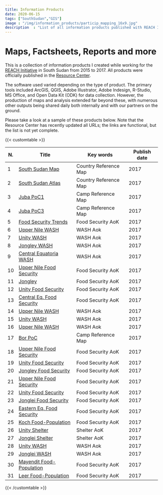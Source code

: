 ```yaml
---
title: Information Products
date: 2020-06-15
tags: ["SouthSudan","GIS"]
image : "/img/information_products/particip_mapping_16x9.jpg"
description  : "List of all information products published with REACH Initiative while in South sudan"
---
```


# Maps, Factsheets, Reports and more

This is a collection of information products I created while working for the [REACH Initiative][reach-homepage] in South Sudan from 2015 to 2017. All products were officially published in the [Resource Center][reach-resource-center].

The software used varied depending on the type of product. The primary tools included ArcGIS, QGIS, Adobe Illustrator, Adobe Indesign, R-Studio, MS Office, and Open Data Kit (ODK) for data collection. However, the production of maps and analysis extended far beyond these, with numerous other outputs being shared daily both internally and with our partners on the ground.

Please take a look at a sample of these products below. Note that the Resource Center has recently updated all URLs; the links are functional, but the list is not yet complete.
    
    
{{< customtable >}}

| N. | Title | Key words | Publish date |
|----|-------|-----------|--------------|
| 1 | [South Sudan Map][south-sudan-map] | Country Reference Map | 2017 |
| 2 | [South Sudan Atlas][south-sudan-atlas] | Country Reference Map | 2017 |
| 3 | [Juba PoC1][juba-poc1] | Camp Reference Map | 2017 |
| 4 | [Juba PoC3][juba-poc3] | Camp Reference Map | 2017 |
| 5 | [Food Security Trends][food-security-trends] | Food Security AoK | 2017 |
| 6 | [Upper Nile WASH][upper-nile-wash] | WASH Aok | 2017 |
| 7 | [Unity WASH][unity-wash] | WASH Aok | 2017 |
| 8 | [Jongley WASH][jongley-wash] | WASH Aok | 2017 |
| 9 | [Central Equatoria WASH][central-equatoria-wash] | WASH Aok | 2017 |
| 10 | [Upper Nile Food Security][upper-nile-food-security] | Food Security AoK | 2017 |
| 11 | [Jongley][jongley] | Food Security AoK | 2017 |
| 12 | [Unity Food Security][unity-food-security] | Food Security AoK | 2017 |
| 13 | [Central Eq. Food Security][central-eq-food-security] | Food Security AoK | 2017 |
| 14 | [Upper Nile WASH][upper-nile-wash-2] | WASH Aok | 2017 |
| 15 | [Unity WASH][unity-wash-2] | WASH Aok | 2017 |
| 16 | [Upper Nile WASH][upper-nile-wash-3] | WASH Aok | 2017 |
| 17 | [Bor PoC][bor-poc] | Camp Reference Map | 2017 |
| 18 | [Upper Nile Food Security][upper-nile-food-security-2] | Food Security AoK | 2017 |
| 19 | [Unity Food Security][unity-food-security-2] | Food Security AoK | 2017 |
| 20 | [Jongley Food Security][jongley-food-security] | Food Security AoK | 2017 |
| 21 | [Upper Nile Food Security][upper-nile-food-security-3] | Food Security AoK | 2017 |
| 22 | [Unity Food Security][unity-food-security-3] | Food Security AoK | 2017 |
| 23 | [Jonglei Food Security][jonglei-food-security] | Food Security AoK | 2017 |
| 24 | [Eastern Eq. Food Security][eastern-eq-food-security] | Food Security AoK | 2017 |
| 25 | [Koch Food-Population][koch-food-population] | Food Security AoK | 2017 |
| 26 | [Unity Shelter][unity-shelter] | Shelter AoK | 2017 |
| 27 | [Jonglei Shelter][jonglei-shelter] | Shelter AoK | 2017 |
| 28 | [Unity WASH][unity-wash-3] | WASH Aok | 2017 |
| 29 | [Jonglei WASH][jonglei-wash-2] | WASH Aok | 2017 |
| 30 | [Mayendit Food-Population][mayendit-food-population] | Food Security AoK | 2017 |
| 31 | [Leer Food-Population][leer-food-population] | Food Security AoK | 2017 |

[south-sudan-map]: https://www.impact-repository.org/document/reach/94fd7237/reach_ssd_map_southsudan_15june2017_a3l_0.pdf
[juba-poc1]: https://www.impact-repository.org/document/reach/8061194a/reach_ssd_map_juba_camp_poc1referencemap_may2017_0.pdf
[juba-poc3]: https://www.impact-repository.org/document/reach/166fd6aa/reach_ssd_map_juba_camp_poc3referencemap_may2017.pdf
[food-security-trends]: https://www.impact-repository.org/document/reach/2e29496e/reach_ssd_factsheet_trendanalysisfsl_may2017_0.pdf
[upper-nile-wash]: https://www.impact-repository.org/document/reach/6668b1e2/reach_ssd_map_upn_washindicator_may2017.pdf
[unity-wash]: https://www.impact-repository.org/document/reach/218b04c7/reach_ssd_map_unity_washindicator_may2017.pdf
[jongley-wash]: https://www.impact-repository.org/document/reach/dfb92f16/reach_ssd_map_jonglei_washindicator_may2017.pdf
[central-equatoria-wash]: https://www.impact-repository.org/document/reach/c185ca57/reach_ssd_map_centraleq_washindicator_may2017.pdf
[upper-nile-food-security]: https://www.impact-repository.org/document/reach/e096c4b3/reach_ssd_map_upn_compositefoodsecurityindicators_may2017.pdf
[jongley]: https://www.impact-repository.org/document/reach/9d9f33de/reach_ssd_map_jonglei_compositefoodsecurityindicators_may2017.pdf
[unity-food-security]: https://www.impact-repository.org/document/reach/49b7e0f6/reach_ssd_map_unity_compositefoodsecurityindicators_may2017_0.pdf
[central-eq-food-security]: https://www.impact-repository.org/document/reach/d1e09e15/reach_ssd_map_centraleq_compositefoodsecurityindicators_may2017.pdf
[upper-nile-wash-2]: https://www.impact-repository.org/document/reach/c30b4d11/reach_ssd_map_upn_washindicator_mar2017.pdf
[unity-wash-2]: https://www.impact-repository.org/document/reach/6a2a6954/reach_ssd_map_unity_washindicator_mar2017.pdf
[upper-nile-wash-3]: https://www.impact-repository.org/document/reach/e21843f5/reach_ssd_map_upn_washindicator_feb2017.pdf
[bor-poc]: https://www.impact-repository.org/document/reach/cd52fc12/reach_ssd_map_bor_camp_poc_referencemap_may2017p_2.pdf
[upper-nile-food-security-2]: https://www.impact-repository.org/document/reach/7341b924/reach_ssd_map_upn_compositefoodsecurityindicators_mar2017_1.pdf
[unity-food-security-2]: https://www.impact-repository.org/document/reach/5252b7c0/reach_ssd_map_unity_compositefoodsecurityindicators_mar2017_1.pdf
[jongley-food-security]: https://www.impact-repository.org/document/reach/fb739385/reach_ssd_map_jonglei_compositefoodsecurityindicators_mar2017_1.pdf
[upper-nile-food-security-3]: https://www.impact-repository.org/document/reach/2f5b40ad/reach_ssd_map_upn_compositefoodsecurityindicators_feb2017_1.pdf
[unity-food-security-3]: https://www.impact-repository.org/document/reach/0d1f6f6f/reach_ssd_map_unity_compositefoodsecurityindicators_feb2017_1.pdf
[jonglei-food-security]: https://www.impact-repository.org/document/reach/13238a2e/reach_ssd_map_jonglei_compositefoodsecurityindicators_feb2017_1.pdf
[eastern-eq-food-security]: https://www.impact-repository.org/document/reach/3760c3d4/reach_ssd_map_eeq_compositefoodsecurityindicators_feb2017_1.pdf
[koch-food-population]: https://www.impact-repository.org/document/reach/76eb5afd/reach_ssd_map_kochcounty_compositefoodsecurityindicators_2march2017.pdf
[unity-shelter]: https://www.impact-repository.org/document/reach/dfca7eb8/reach_ssd_map_unity_shelterindicators_28feb2017_0.pdf
[jonglei-shelter]: https://www.impact-repository.org/document/reach/fed9705c/reach_ssd_map_fsl_jonglei_shelterindicators_28feb2017.pdf
[unity-wash-3]: https://www.impact-repository.org/document/reach/363090dd/reach_ssd_map_unity_washindicator_feb2017.pdf
[jonglei-wash-2]: https://www.impact-repository.org/document/reach/22dfaa0e/reach_ssd_map_wash_jonglei_washindicator_28feb2017_0.pdf
[mayendit-food-population]: https://www.impact-repository.org/document/reach/d9bdc6c1/reach_ssd_map_mayenditcounty_compositefoodsecurityindicatorspopulationdensity_22feb2017.pdf
[leer-food-population]: https://www.impact-repository.org/document/reach/709ce284/reach_ssd_map_leercounty_compositefoodsecurityindicatorspopulationdensity_22feb2017_0.pdf
[south-sudan-atlas]: https://www.impact-repository.org/document/reach/f5e99332/reach_ssd_maps_stateatlas_7february2017.pdf

{{< /customtable >}}

[reach-homepage]:http://www.reach-initiative.org/reach/about-reach
[reach-resource-center]:https://www.impact-initiatives.org/resource-centre/


<!--Photo by Marco Pizzolato personal archive -->
